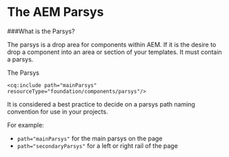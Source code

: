 The AEM Parsys
==============

###What is the Parsys?

The parsys is a drop area for components within AEM. If it is the desire to drop a component into an area or section of your templates. It must contain a parsys.

The Parsys
````
<cq:include path="mainParsys" resourceType="foundation/components/parsys"/>
````
It is considered a best practice to decide on a parsys path naming convention for use in your projects.

For example:
* `path="mainParsys"` for the main parsys on the page
* `path="secondaryParsys"` for a left or right rail of the page


